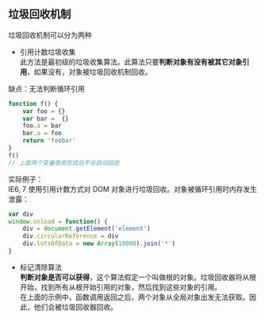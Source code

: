 <!--
 * @Author: Richard Chiang
 * @Date: 2021-03-22 15:39:40
 * @LastEditor: Richard Chiang
 * @LastEditTime: 2021-03-22 17:34:34
 * @Email: 19875991227@163.com
 * @Description: 
-->
## 垃圾回收机制
垃圾回收机制可以分为两种  
* 引用计数垃圾收集  
此方法是最初级的垃圾收集算法。此算法只要**判断对象有没有被其它对象引用**，如果没有，对象被垃圾回收机制回收。  

缺点：无法判断循环引用
```js
function f() {
    var foo = {}
    var bar =  {}
    foo.a = bar
    bar.a = foo
    return 'foobar'
}
f()
// 上面两个变量使用完成后不会自动回收
```
实际例子：  
IE6, 7 使用引用计数方式对 DOM 对象进行垃圾回收。对象被循环引用时内存发生泄露：  
```js
var div
window.onload = function() {
    div = document.getElement('element')
    div.circularReference = div
    div.lotsOfData = new Array(10000).join('*')
}
```
* 标记清除算法  
**判断对象是否可以获得**，这个算法假定一个叫做根的对象。垃圾回收器将从根开始，找到所有从根开始引用的对象，然后找到这些对象的引用。  
在上面的示例中，函数调用返回之后，两个对象从全局对象出发无法获取。因此，他们会被垃圾回收器回收。

